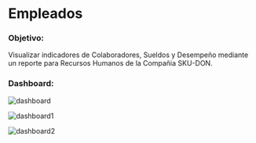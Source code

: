 # **Empleados**  

### **Objetivo:**  
Visualizar indicadores de Colaboradores, Sueldos y Desempeño mediante un reporte para Recursos Humanos de la Compañia SKU-DON.


### **Dashboard:**

![dashboard](https://github.com/MirandaCR/PowerBI/blob/main/Recursos%20Humanos/Imagenes/1_Colaboradores.png)

![dashboard1](https://github.com/MirandaCR/PowerBI/blob/main/Recursos%20Humanos/Imagenes/2_Sueldos.png)

![dashboard2](https://github.com/MirandaCR/PowerBI/blob/main/Recursos%20Humanos/Imagenes/3_Desempenio.png)
